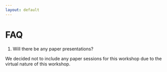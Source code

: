 ```yaml
---
layout: default
---
```


# FAQ

1. Will there be any paper presentations?

We decided not to include any paper sessions for this workshop due to the virtual nature of this workshop.

